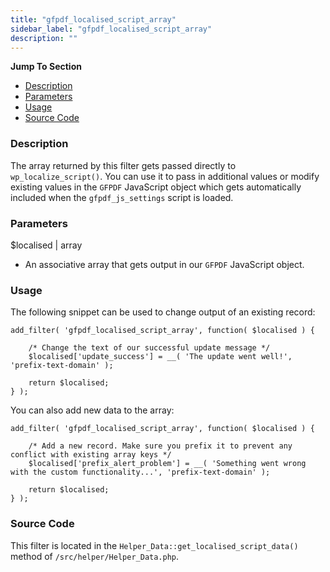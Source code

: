 ```yaml
---
title: "gfpdf_localised_script_array"
sidebar_label: "gfpdf_localised_script_array"
description: ""
---
```


**Jump To Section**

* [Description](#description)
* [Parameters](#parameters)
* [Usage](#usage)
* [Source Code](#source-code)

### Description 

The array returned by this filter gets passed directly to `wp_localize_script()`. You can use it to pass in additional values or modify existing values in the `GFPDF` JavaScript object which gets automatically included when the `gfpdf_js_settings` script is loaded.

### Parameters 

$localised | array
*  An associative array that gets output in our `GFPDF` JavaScript object.

### Usage 

The following snippet can be used to change output of an existing record:

```language-php
add_filter( 'gfpdf_localised_script_array', function( $localised ) {

	/* Change the text of our successful update message */
	$localised['update_success'] = __( 'The update went well!', 'prefix-text-domain' );

	return $localised;
} );
```

You can also add new data to the array:

```language-php
add_filter( 'gfpdf_localised_script_array', function( $localised ) {

	/* Add a new record. Make sure you prefix it to prevent any conflict with existing array keys */
	$localised['prefix_alert_problem'] = __( 'Something went wrong with the custom functionality...', 'prefix-text-domain' );

	return $localised;
} );
```

### Source Code 

This filter is located in the `Helper_Data::get_localised_script_data()` method of `/src/helper/Helper_Data.php`.
